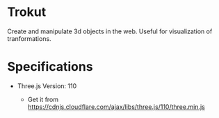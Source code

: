 # Trokut

Create and manipulate 3d objects in the web. Useful for visualization of tranformations.

# Specifications

- Three.js Version: 110

    - Get it from https://cdnjs.cloudflare.com/ajax/libs/three.js/110/three.min.js
